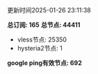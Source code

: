 更新时间2025-01-26 23:11:38

**总订阅: 165**
**总节点: 44411**
- vless节点: 25350
- hysteria2节点: 1

**google ping有效节点: 692**

